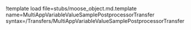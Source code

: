 !template load file=stubs/moose_object.md.template name=MultiAppVariableValueSamplePostprocessorTransfer syntax=/Transfers/MultiAppVariableValueSamplePostprocessorTransfer